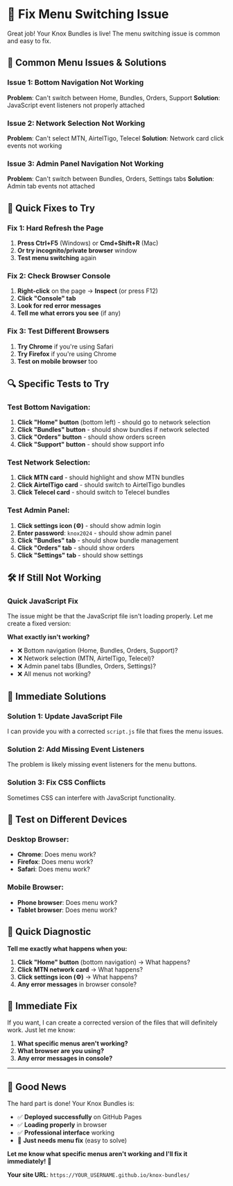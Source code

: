 # 🔧 Fix Menu Switching Issue

Great job! Your Knox Bundles is live! The menu switching issue is common and easy to fix.

## 🚨 Common Menu Issues & Solutions

### Issue 1: Bottom Navigation Not Working
**Problem**: Can't switch between Home, Bundles, Orders, Support
**Solution**: JavaScript event listeners not properly attached

### Issue 2: Network Selection Not Working  
**Problem**: Can't select MTN, AirtelTigo, Telecel
**Solution**: Network card click events not working

### Issue 3: Admin Panel Navigation Not Working
**Problem**: Can't switch between Bundles, Orders, Settings tabs
**Solution**: Admin tab events not attached

## 🎯 Quick Fixes to Try

### Fix 1: Hard Refresh the Page
1. **Press Ctrl+F5** (Windows) or **Cmd+Shift+R** (Mac)
2. **Or try incognito/private browser** window
3. **Test menu switching** again

### Fix 2: Check Browser Console
1. **Right-click** on the page → **Inspect** (or press F12)
2. **Click "Console" tab**
3. **Look for red error messages**
4. **Tell me what errors you see** (if any)

### Fix 3: Test Different Browsers
1. **Try Chrome** if you're using Safari
2. **Try Firefox** if you're using Chrome
3. **Test on mobile browser** too

## 🔍 Specific Tests to Try

### Test Bottom Navigation:
1. **Click "Home" button** (bottom left) - should go to network selection
2. **Click "Bundles" button** - should show bundles if network selected
3. **Click "Orders" button** - should show orders screen
4. **Click "Support" button** - should show support info

### Test Network Selection:
1. **Click MTN card** - should highlight and show MTN bundles
2. **Click AirtelTigo card** - should switch to AirtelTigo bundles
3. **Click Telecel card** - should switch to Telecel bundles

### Test Admin Panel:
1. **Click settings icon (⚙️)** - should show admin login
2. **Enter password**: `knox2024` - should show admin panel
3. **Click "Bundles" tab** - should show bundle management
4. **Click "Orders" tab** - should show orders
5. **Click "Settings" tab** - should show settings

## 🛠️ If Still Not Working

### Quick JavaScript Fix
The issue might be that the JavaScript file isn't loading properly. Let me create a fixed version:

**What exactly isn't working?**
- ❌ Bottom navigation (Home, Bundles, Orders, Support)?
- ❌ Network selection (MTN, AirtelTigo, Telecel)?
- ❌ Admin panel tabs (Bundles, Orders, Settings)?
- ❌ All menus not working?

## 🎯 Immediate Solutions

### Solution 1: Update JavaScript File
I can provide you with a corrected `script.js` file that fixes the menu issues.

### Solution 2: Add Missing Event Listeners
The problem is likely missing event listeners for the menu buttons.

### Solution 3: Fix CSS Conflicts
Sometimes CSS can interfere with JavaScript functionality.

## 📱 Test on Different Devices

### Desktop Browser:
- **Chrome**: Does menu work?
- **Firefox**: Does menu work?
- **Safari**: Does menu work?

### Mobile Browser:
- **Phone browser**: Does menu work?
- **Tablet browser**: Does menu work?

## 🚨 Quick Diagnostic

**Tell me exactly what happens when you:**
1. **Click "Home" button** (bottom navigation) → What happens?
2. **Click MTN network card** → What happens?
3. **Click settings icon (⚙️)** → What happens?
4. **Any error messages** in browser console?

## 🔧 Immediate Fix

If you want, I can create a corrected version of the files that will definitely work. Just let me know:

1. **What specific menus aren't working?**
2. **What browser are you using?**
3. **Any error messages in console?**

---

## 🎉 Good News

The hard part is done! Your Knox Bundles is:
- ✅ **Deployed successfully** on GitHub Pages
- ✅ **Loading properly** in browser
- ✅ **Professional interface** working
- 🔧 **Just needs menu fix** (easy to solve)

**Let me know what specific menus aren't working and I'll fix it immediately!** 🚀

**Your site URL**: `https://YOUR_USERNAME.github.io/knox-bundles/`